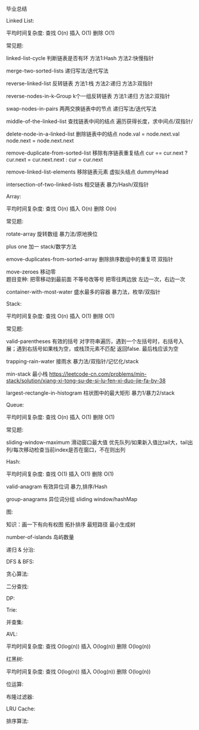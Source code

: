 毕业总结

Linked List:

平均时间复杂度: 查找 O(n) 插入 O(1) 删除 O(1)

常见题:

linked-list-cycle 判断链表是否有环 方法1:Hash 方法2:快慢指针

merge-two-sorted-lists 递归写法/迭代写法

reverse-linked-list 反转链表 方法1:栈 方法2:递归 方法3:双指针

reverse-nodes-in-k-Group k个一组反转链表 方法1:递归 方法2:双指针

swap-nodes-in-pairs 两两交换链表中的节点  递归写法/迭代写法

middle-of-the-linked-list 查找链表中间的结点 遍历获得长度，求中间点/双指针/

delete-node-in-a-linked-list 删除链表中的结点 node.val = node.next.val  node.next = node.next.next

remove-duplicate-from-sorted-list 移除有序链表重复结点 cur == cur.next ? cur.next = cur.next.next : cur = cur.next

remove-linked-list-elements 移除链表元素 虚拟头结点 dummyHead

intersection-of-two-linked-lists 相交链表 暴力/Hash/双指针

Array:

平均时间复杂度: 查找 O(n) 插入 O(n) 删除 O(n)

常见题:

rotate-array 旋转数组  暴力法/原地换位

plus one 加一 stack/数学方法

emove-duplicates-from-sorted-array 删除排序数组中的重复项 双指针

move-zeroes 移动零      
            题目变种:  把零移动到最前面  不等号改等号
                      把零往两边放      左边一次，右边一次

container-with-most-water 盛水最多的容器 暴力法，枚举/双指针

Stack:

平均时间复杂度: 查找 O(n) 插入 O(1) 删除 O(1)

常见题:

valid-parentheses 有效的括号 对字符串遍历，遇到一个左括号时，右括号入展；遇到右括号如果栈为空，或栈顶元素不匹配 返回false. 最后栈应该为空 

trapping-rain-water 接雨水 暴力法/双指针/记忆化/stack

min-stack 最小栈  https://leetcode-cn.com/problems/min-stack/solution/xiang-xi-tong-su-de-si-lu-fen-xi-duo-jie-fa-by-38

largest-rectangle-in-histogram 柱状图中的最大矩形  暴力1/暴力2/stack

Queue:

平均时间复杂度: 查找 O(n) 插入 O(1) 删除 O(1)

常见题:

sliding-window-maximum 滑动窗口最大值  优先队列/如果新入值比tail大，tail出列/每次移动检查当前index是否在窗口，不在则出列

Hash:

平均时间复杂度: 查找 O(1) 插入 O(1) 删除 O(1)

valid-anagram 有效异位词 暴力,排序/Hash

group-anagrams 异位词分组 sliding window/hashMap

图:

知识：画一下有向有权图
     拓扑排序
     最短路径
     最小生成树

number-of-islands 岛屿数量

递归 & 分治:

DFS & BFS:

贪心算法:

二分查找:

DP:

Trie:

并查集:

AVL:

平均时间复杂度: 查找 O(log(n)) 插入 O(log(n)) 删除 O(log(n))

红黑树:

平均时间复杂度: 查找 O(log(n)) 插入 O(log(n)) 删除 O(log(n))

位运算:

布隆过滤器:

LRU Cache:

排序算法:

